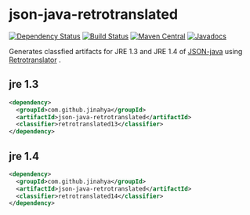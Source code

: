 # json-java-retrotranslated
[![Dependency Status](https://www.versioneye.com/user/projects/56ea1cf94e714c0034fed7bc/badge.svg)](https://www.versioneye.com/user/projects/56ea1cf94e714c0034fed7bc)
[![Build Status](https://travis-ci.org/jinahya/json-retrotranslated.svg?branch=develop)](https://travis-ci.org/jinahya/json-retrotranslated)
[![Maven Central](https://img.shields.io/maven-central/v/com.github.jinahya/json-retrotranslated.svg)](http://search.maven.org/#search%7Cga%7C1%7Cg%3A%22com.github.jinahya%22%20a%3A%22json-retrotranslated%22)
[![Javadocs](http://javadoc.io/badge/com.github.jinahya/json-retrotranslated.svg)](http://javadoc.io/doc/com.github.jinahya/json-retrotranslated)

Generates classfied artifacts for JRE 1.3 and JRE 1.4 of [JSON-java](https://github.com/stleary/JSON-java) using [Retrotranslator](http://retrotranslator.sourceforge.net/) .

## jre 1.3
```xml
<dependency>
  <groupId>com.github.jinahya</groupId>
  <artifactId>json-java-retrotranslated</artifactId>
  <classifier>retrotranslated13</classifier>
</dependency>
```

## jre 1.4

```xml
<dependency>
  <groupId>com.github.jinahya</groupId>
  <artifactId>json-java-retrotranslated</artifactId>
  <classifier>retrotranslated14</classifier>
</dependency>
```
